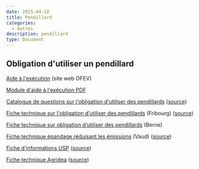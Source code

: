 ```yaml
---
date: 2025-04-18
title: Pendillard
categories:
  - Autres
description: pendillard
type: Document
---
```


<h2 id="pendillard">Obligation d'utiliser un pendillard</h2>

<a href="https://www.bafu.admin.ch/bafu/fr/home/themes/air/landwirtschaft/mesures-de-protection-de-lair---agriculture.html" target="_blank">Aide à l'exécution</a> (site web OFEV)

<a href="../../fichiers/aide_execution_OFEV.pdf" target="_blank">Module d'aide à l'exécution PDF</a> 

<a href="../../fichiers/faq_pendillard_FR.pdf" target="_blank">Catalogue de questions sur l'obligation d'utiliser des pendillards</a> (<a href="https://www.fr.ch/sites/default/files/2024-03/catalogue-de-questions-sur-l-obligation-d-utiliser-des-pendillards.pdf" target="_blank">source</a>)

<a href="../../fichiers/fiche_technique_pendillard_FR.pdf" target="_blank">Fiche technique sur l'obligation d’utiliser des pendillards</a> (Fribourg) (<a href="https://gelan.ch/images/content/Fichetechniquesurl_obligationdutiliserdespendillardsFR.pdf" target="_blank">source</a>)

<a href="../../fichiers/fiche_technique_pendillard_BE.pdf" target="_blank">Fiche technique sur obligation d’utiliser des pendillards</a> (Berne) 

<a href="../../fichiers/fiche_technique_pendillard_VD.pdf" target="_blank">Fiche technique épandage réduisant les émissions</a> (Vaud) (<a href="https://www.vd.ch/fileadmin/user_upload/themes/environnement/air/fichiers_pdf/agriculture/epandage_r%C3%A9duisant_les_%C3%A9missions.pdf" target="_blank">source</a>)

<a href="../../fichiers/fiche_info_pendillard_USP.pdf" target="_blank">Fiche d'informations USP</a> (<a href="https://www.agrartechnik.ch/fileadmin/user_upload/Fiche_d_informations_Obligation_de_recourir_%C3%A0_un_pendillard_F_210825.pdf" target="_blank">source</a>)

<a href="../../fichiers/fiche_technique_pendillard_agridea.pdf" target="_blank">Fiche technique Agridea</a> (<a href="https://www.cnav.ch/File/1478/M%C3%A9thodes%20d'%C3%A9pandage%20r%C3%A9duisant%20les%20%C3%A9missions.pdf" target="_blank">source</a>)


